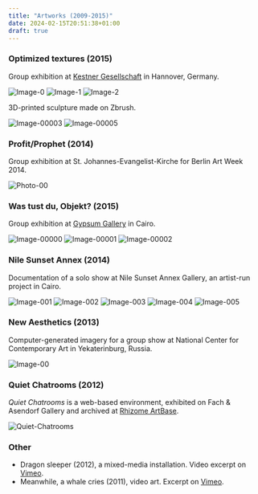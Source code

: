 ```yaml
---
title: "Artworks (2009-2015)"
date: 2024-02-15T20:51:38+01:00
draft: true
---
```


### Optimized textures (2015)

Group exhibition at [Kestner Gesellschaft](https://kestnergesellschaft.de/) in Hannover, Germany.

![Image-0](hannover/print-0.jpg)
![Image-1](hannover/print-1.jpg)
![Image-2](hannover/print-2.jpg)

3D-printed sculpture made on Zbrush.

![Image-00003](gypsum-gallery/image-00003.jpg)
![Image-00005](gypsum-gallery/image-00005.jpg)

### Profit/Prophet (2014)

Group exhibition at St. Johannes-Evangelist-Kirche for Berlin Art Week 2014.

![Photo-00](PROFITPROPHET.jpg)

### Was tust du, Objekt? (2015)

Group exhibition at [Gypsum Gallery](http://gypsumgallery.com/) in Cairo.

![Image-00000](gypsum-gallery/image-00000.jpg)
![Image-00001](gypsum-gallery/image-00001.jpg)
![Image-00002](gypsum-gallery/image-00002.jpg)

### Nile Sunset Annex (2014)

Documentation of a solo show at Nile Sunset Annex Gallery, an artist-run project in Cairo.

![Image-001](nile-sunset/Image-001.jpg)
![Image-002](nile-sunset/Image-002.jpg)
![Image-003](nile-sunset/Image-003.jpg)
![Image-004](nile-sunset/Image-004.jpg)
![Image-005](nile-sunset/Image-005.jpg)

### New Aesthetics (2013)

Computer-generated imagery for a group show at National Center for Contemporary Art in Yekaterinburg, Russia.

![Image-00](ncca/00.png)

### Quiet Chatrooms (2012)

_Quiet Chatrooms_ is a web-based environment, exhibited on Fach & Asendorf Gallery and archived at [Rhizome
ArtBase](https://artbase.rhizome.org/wiki/Main_Page).

![Quiet-Chatrooms](quiet-chatrooms/quiet-chatrooms.png)

### Other

* Dragon sleeper (2012), a mixed-media installation. Video excerpt on [Vimeo](https://vimeo.com/46805702).
* Meanwhile, a whale cries (2011), video art. Excerpt on [Vimeo](https://vimeo.com/70230495).
